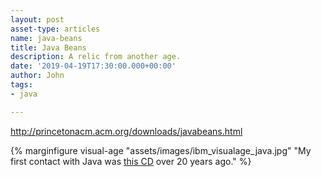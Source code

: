 ```yaml
---
layout: post
asset-type: articles
name: java-beans
title: Java Beans
description: A relic from another age.
date: '2019-04-19T17:30:00.000+00:00'
author: John
tags:
- java

---
```




http://princetonacm.acm.org/downloads/javabeans.html

{% marginfigure visual-age "assets/images/ibm_visualage_java.jpg" "My first contact with Java was [this CD](https://archive.org/details/ibmvajpfwnt95100) over 20 years ago." %}


